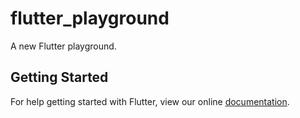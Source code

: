 # flutter_playground

A new Flutter playground.

## Getting Started

For help getting started with Flutter, view our online
[documentation](https://flutter.io/).
